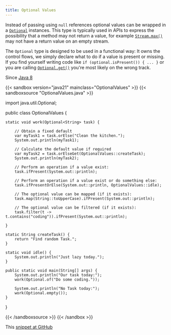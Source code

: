 ```yaml
---
title: Optional Values
---
```


Instead of passing using `null` references optional values can be wrapped in
 a [`Optional`](https://docs.oracle.com/en/java/javase/17/docs/api/java.base/java/util/Optional.html) instances. This type is typically used in APIs
 to express the possibility that a method may not return a value, for example
 [`Stream.max()`](https://docs.oracle.com/en/java/javase/17/docs/api/java.base/java/util/stream/Stream.html#max(java.util.Comparator)) may not have a
 return value on an empty stream.

 The `Optional` type is designed to be used in a functional way: It owns the
 control flows, we simply declare what to do if a value is present or missing.
 If you find yourself writing code like `if (optional.isPresent()) { ... }` or
 you are calling [`Optional.get()`](https://docs.oracle.com/en/java/javase/17/docs/api/java.base/java/util/Optional.html#get()) you're most likely on the
 wrong track.

Since [Java 8](/jdk/8/)

{{< sandbox version="java21" mainclass="OptionalValues" >}}
{{< sandboxsource "OptionalValues.java" >}}

import java.util.Optional;

public class OptionalValues {

	static void work(Optional<String> task) {

		// Obtain a fixed default
		var myTask1 = task.orElse("Clean the kitchen.");
		System.out.println(myTask1);

		// Calculate the default value if required
		var myTask2 = task.orElseGet(OptionalValues::createTask);
		System.out.println(myTask2);

		// Perform an operation if a value exist:
		task.ifPresent(System.out::println);

		// Perform an operation if a value exist or do something else:
		task.ifPresentOrElse(System.out::println, OptionalValues::idle);

		// The optional value can be mapped (if it exists):
		task.map(String::toUpperCase).ifPresent(System.out::println);

		// The optional value can be filtered (if it exists):
		task.filter(t -> t.contains("coding")).ifPresent(System.out::println);

	}

	static String createTask() {
		return "Find random Task.";
	}

	static void idle() {
		System.out.println("Just lazy today.");
	}

	public static void main(String[] args) {
		System.out.println("Our task today:");
		work(Optional.of("Do some coding."));

		System.out.println("No Task today:");
		work(Optional.empty());
	}

}

{{< /sandboxsource >}}
{{< /sandbox >}}

This [snippet at GitHub](https://github.com/marchof/io.javaalmanac.snippets/tree/master/src/main/java/io/javaalmanac/snippets/util/OptionalValues.java)
